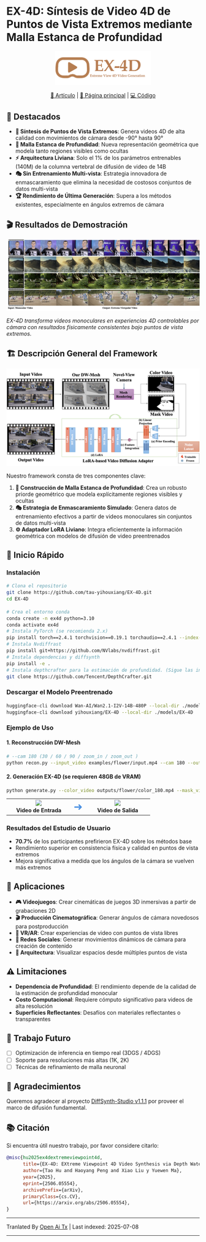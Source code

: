 # EX-4D: Síntesis de Video 4D de Puntos de Vista Extremos mediante Malla Estanca de Profundidad

<div align="center">

<img src="https://raw.githubusercontent.com/tau-yihouxiang/EX-4D/main/docs/Logo.png" alt="EX-4D Logo" width="250">

[📄 Artículo](https://arxiv.org/abs/2506.05554)  |  [🎥 Página principal](https://tau-yihouxiang.github.io/projects/EX-4D/EX-4D.html)  |  [💻 Código](https://github.com/tau-yihouxiang/EX-4D)

</div>



## 🌟 Destacados

- **🎯 Síntesis de Puntos de Vista Extremos**: Genera videos 4D de alta calidad con movimientos de cámara desde -90° hasta 90°
- **🔧 Malla Estanca de Profundidad**: Nueva representación geométrica que modela tanto regiones visibles como ocultas
- **⚡ Arquitectura Liviana**: Solo el 1% de los parámetros entrenables (140M) de la columna vertebral de difusión de video de 14B
- **🎭 Sin Entrenamiento Multi-vista**: Estrategia innovadora de enmascaramiento que elimina la necesidad de costosos conjuntos de datos multi-vista
- **🏆 Rendimiento de Última Generación**: Supera a los métodos existentes, especialmente en ángulos extremos de cámara

## 🎬 Resultados de Demostración

<div align="center">
<img src="https://raw.githubusercontent.com/tau-yihouxiang/EX-4D/main/docs/teaser.png" alt="EX-4D Demo Results" width="800">
</div>

*EX-4D transforma videos monoculares en experiencias 4D controlables por cámara con resultados físicamente consistentes bajo puntos de vista extremos.*

## 🏗️ Descripción General del Framework

<div align="center">
<img src="https://raw.githubusercontent.com/tau-yihouxiang/EX-4D/main/docs/overview.png" alt="EX-4D Architecture">
</div>

Nuestro framework consta de tres componentes clave:

1. **🔺 Construcción de Malla Estanca de Profundidad**: Crea un robusto priorde geométrico que modela explícitamente regiones visibles y ocultas
2. **🎭 Estrategia de Enmascaramiento Simulado**: Genera datos de entrenamiento efectivos a partir de videos monoculares sin conjuntos de datos multi-vista
3. **⚙️ Adaptador LoRA Liviano**: Integra eficientemente la información geométrica con modelos de difusión de video preentrenados

## 🚀 Inicio Rápido

### Instalación

```bash
# Clona el repositorio
git clone https://github.com/tau-yihouxiang/EX-4D.git
cd EX-4D

# Crea el entorno conda
conda create -n ex4d python=3.10
conda activate ex4d
# Instala PyTorch (se recomienda 2.x)
pip install torch==2.4.1 torchvision==0.19.1 torchaudio==2.4.1 --index-url https://download.pytorch.org/whl/cu124
# Instala Nvdiffrast
pip install git+https://github.com/NVlabs/nvdiffrast.git
# Instala dependencias y diffsynth
pip install -e .
# Instala depthcrafter para la estimación de profundidad. (Sigue las instrucciones de instalación de DepthCrafter para la preparación de los checkpoints.)
git clone https://github.com/Tencent/DepthCrafter.git
```

### Descargar el Modelo Preentrenado
```bash
huggingface-cli download Wan-AI/Wan2.1-I2V-14B-480P --local-dir ./models/Wan-AI
huggingface-cli download yihouxiang/EX-4D --local-dir ./models/EX-4D
```

### Ejemplo de Uso
#### 1. Reconstrucción DW-Mesh
```bash
# --cam 180 (30 / 60 / 90 / zoom_in / zoom_out )
python recon.py --input_video examples/flower/input.mp4 --cam 180 --output_dir outputs/flower --save_mesh
```
#### 2. Generación EX-4D (se requieren 48GB de VRAM)
```bash
python generate.py --color_video outputs/flower/color_180.mp4 --mask_video outputs/flower/mask_180.mp4 --output_video outputs/flower/output.mp4
```

<table>
<tr>
<td width="45%" align="center">
<img src="https://raw.githubusercontent.com/tau-yihouxiang/EX-4D/main/examples/flower/input.gif" width="100%">
<br><b>Video de Entrada</b>
</td>
<td align="center">
<div style="font-size: 2em; color: #4A90E2; padding: 0 0px;">
  ➜
</div>
</td>
<td width="45%" align="center">
<img src="https://raw.githubusercontent.com/tau-yihouxiang/EX-4D/main/examples/flower/output.gif" width="100%">
<br><b>Video de Salida</b>
</td>
</tr> 
</table>

<!-- ## 📊 Rendimiento

### Resultados Cuantitativos
| Método | FID (Extremo) ↓ | FVD (Extremo) ↓ | Puntuación VBench ↑ |
|--------|-----------------|-----------------|---------------------|
| ReCamMaster | 64.68 | 943.45 | 0.434 |
| TrajectoryCrafter | 65.33 | 893.80 | 0.447 |
| TrajectoryAttention | 62.49 | 912.14 | 0.389 |
| **EX-4D (Nuestro)** | **55.42** | **823.61** | **0.450** | -->

### Resultados del Estudio de Usuario

- **70.7%** de los participantes prefirieron EX-4D sobre los métodos base
- Rendimiento superior en consistencia física y calidad en puntos de vista extremos
- Mejora significativa a medida que los ángulos de la cámara se vuelven más extremos


## 🎯 Aplicaciones

- **🎮 Videojuegos**: Crear cinemáticas de juegos 3D inmersivas a partir de grabaciones 2D
- **🎬 Producción Cinematográfica**: Generar ángulos de cámara novedosos para postproducción
- **🥽 VR/AR**: Crear experiencias de video con puntos de vista libres
- **📱 Redes Sociales**: Generar movimientos dinámicos de cámara para creación de contenido
- **🏢 Arquitectura**: Visualizar espacios desde múltiples puntos de vista

<!-- ## 📈 Benchmarks -->

<!-- ### Evaluación del Rango de Puntos de Vista

| Rango | Pequeño (0°→30°) | Grande (0°→60°) | Extremo (0°→90°) | Completo (-90°→90°) |
|-------|-------------------|------------------|-------------------|---------------------|
| Puntuación FID | 44.19 | 50.30 | 55.42 | - |
| Diferencia de Rendimiento | +9.1% mejor | +8.9% mejor | +11.3% mejor | +15.5% mejor | -->

<!-- *Diferencia de rendimiento en comparación con el segundo mejor método en cada categoría.* -->

## ⚠️ Limitaciones

- **Dependencia de Profundidad**: El rendimiento depende de la calidad de la estimación de profundidad monocular
- **Costo Computacional**: Requiere cómputo significativo para videos de alta resolución
- **Superficies Reflectantes**: Desafíos con materiales reflectantes o transparentes

## 🔮 Trabajo Futuro
- [ ] Optimización de inferencia en tiempo real (3DGS / 4DGS)
- [ ] Soporte para resoluciones más altas (1K, 2K)
- [ ] Técnicas de refinamiento de malla neuronal

## 🙏 Agradecimientos

Queremos agradecer al proyecto [DiffSynth-Studio v1.1.1](https://github.com/modelscope/DiffSynth-Studio/tree/v1.1.1) por proveer el marco de difusión fundamental.

## 📚 Citación

Si encuentra útil nuestro trabajo, por favor considere citarlo:

```bibtex
@misc{hu2025ex4dextremeviewpoint4d,
      title={EX-4D: EXtreme Viewpoint 4D Video Synthesis via Depth Watertight Mesh}, 
      author={Tao Hu and Haoyang Peng and Xiao Liu y Yuewen Ma},
      year={2025},
      eprint={2506.05554},
      archivePrefix={arXiv},
      primaryClass={cs.CV},
      url={https://arxiv.org/abs/2506.05554}, 
}
```


---


Tranlated By [Open Ai Tx](https://github.com/OpenAiTx/OpenAiTx) | Last indexed: 2025-07-08


---